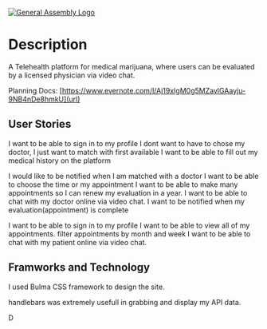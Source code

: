 [![General Assembly Logo](https://camo.githubusercontent.com/1a91b05b8f4d44b5bbfb83abac2b0996d8e26c92/687474703a2f2f692e696d6775722e636f6d2f6b6538555354712e706e67)](https://generalassemb.ly/education/web-development-immersive)

# Description

A Telehealth platform for medical marijuana, where users can be evaluated by a licensed physician via video chat.

Planning Docs: [https://www.evernote.com/l/Aj19xIgM0g5MZavlGAayju-9NB4nDe8hmkU](url)

## User Stories

<as a user>
I want to be able to sign in to my profile
I dont want to have to chose my doctor, I just want to match with first available
I want to be able to fill out my medical history on the platform

I would like to be notified when I am matched with a doctor
I want to be able to choose the time or my appointment
I want to be able to make many appointments  so I can renew my evaluation in a year.
I want to be able to chat with my doctor online <STRETCH> via video chat.
I want to be notified when my evaluation(appointment) is complete

<as a doctor>
I want to be able to sign in to my profile
I want to be able to view all of my appointments.  <STRETCH> filter appointments by month and week
I want to be able to chat with my patient online <STRETCH> via video chat.

## Framworks and Technology

I used Bulma CSS framework to design the site.

handlebars was extremely usefull in grabbing and display my API data.

D
